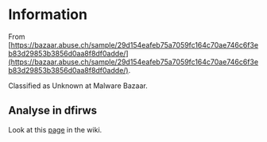 # Information

From [https://bazaar.abuse.ch/sample/29d154eafeb75a7059fc164c70ae746c6f3eb83d29853b3856d0aa8f8df0adde/](https://bazaar.abuse.ch/sample/29d154eafeb75a7059fc164c70ae746c6f3eb83d29853b3856d0aa8f8df0adde/).

Classified as Unknown at Malware Bazaar.

## Analyse in dfirws

Look at this [page](https://github.com/reuteras/dfirws/wiki/Investigate-OneNote-file) in the wiki.
